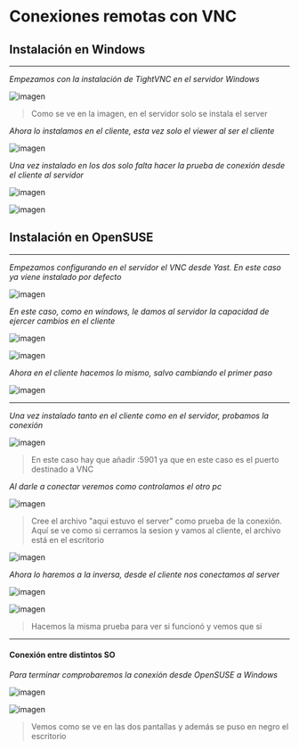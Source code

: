 # Conexiones remotas con VNC

## Instalación en Windows
___

*Empezamos con la instalación de TightVNC en el servidor Windows*

![imagen](img/1vncserver.png)

>Como se ve en la imagen, en el servidor solo se instala el server

*Ahora lo instalamos en el cliente, esta vez solo el viewer al ser el cliente*

![imagen](img/2vnccliente.png)

*Una vez instalado en los dos solo falta hacer la prueba de conexión desde el cliente al servidor*

![imagen](img/3con.png)

![imagen](img/4finalwin.png)

## Instalación en OpenSUSE
___

*Empezamos configurando en el servidor el VNC desde Yast. En este caso ya viene instalado por defecto*

![imagen](img/1osvnc.png)

 *En este caso, como en windows, le damos al servidor la capacidad de ejercer cambios en el cliente*

![imagen](img/2osvnc2.png)

![imagen](img/3osvnc3.png)

*Ahora en el cliente hacemos lo mismo, salvo cambiando el primer paso*

![imagen](img/4osvncc.png)

___

*Una vez instalado tanto en el cliente como en el servidor, probamos la conexión*

![imagen](img/6vncconect.png)

> En este caso hay que añadir :5901 ya que en este caso es el puerto destinado a VNC

*Al darle a conectar veremos como controlamos el otro pc*

![imagen](img/7vncserv.png)

>Cree el archivo "aqui estuvo el server" como prueba de la conexión. Aquí se ve como si cerramos la sesion y vamos al cliente, el archivo está en el escritorio

![imagen](img/8cliente.png)

*Ahora lo haremos a la inversa, desde el cliente nos conectamos al server*

![imagen](img/10clienteaser.png)

![imagen](img/11vnccli.png)

>Hacemos la misma prueba para ver si funcionó y vemos que si

___

#### Conexión entre distintos SO

*Para terminar comprobaremos la conexión desde OpenSUSE a Windows*

![imagen](img/conect.png)

![imagen](img/conect2.png)

>Vemos como se ve en las dos pantallas y además se puso en negro el escritorio
